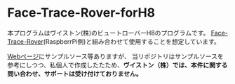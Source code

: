# Face-Trace-Rover-forH8

本プログラムはヴイストン(株)のビュートローバーH8のプログラムです。
[Face-Trace-Rover](https://github.com/toshibox/Face-Trace-Rover)(RaspberrPi側)と組み合わせて使用することを想定しています。























[Webページ](https://www.vstone.co.jp/products/beauto_rover/index.html)にサンプルソース等ありますが、
当リポジトリはサンプルソースを参考にしつつ、私個人で作成したたため、__ヴイストン（株）では、本件に関する問い合わせ、サポートは受け付けておりません。__
